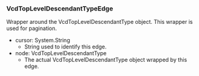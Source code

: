 ### VcdTopLevelDescendantTypeEdge
Wrapper around the VcdTopLevelDescendantType object. This wrapper is used for pagination.

- cursor: System.String
  - String used to identify this edge.
- node: VcdTopLevelDescendantType
  - The actual VcdTopLevelDescendantType object wrapped by this edge.
